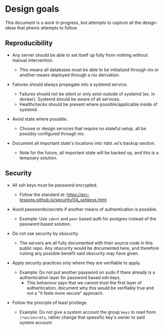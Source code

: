 # Design goals

This document is a work in progress, but attempts to capture all the design-ideas that phenix attempts to follow.

## Reproducibility

* Any server should be able to set itself up fully from nothing without manual intervention.
  * This means all databases must be able to be initialized through nix or another means deployed through a nix derivation.

* Failures should always propegate into a systemd service.
  * Failures should not be silent or only exist outside of systemd (ex. in docker). Systemd should be aware of all services.
  * Healthchecks should be present where possible/applicable inside of systemd.

* Avoid state where possible.
  * Choose or design services that require no stateful setup, all be possibly configured through nix.

* Document all important state's locations into `TODO.md`'s backup section.
  * Note for the future, all important state will be backed up, and this is a tempoary solution.

## Security

* All ssh keys must be password encrypted.
  * Follow the standard at: https://arc-lessons.github.io/security/04_sshkeys.html

* Avoid passwords/secrets if another means of authentication is possible.
  * Example: Use `ident` and `peer` based auth for postgres instead of the password based solution.

* Do not use security by obscurity.
  * The servers are all fully documented with their source code in this public repo. Any obscurity would be documented here, and therefore ruining any possible benefit said obscurity may have given.

* Apply security practices only where they are verifiable to apply.
  * Example: Do not put another password on sudo if there already is a authentication layer for password based ssh keys.
    * This behaviour says that we cannot trust the first layer of authentication, document why this would be verifiably true and not a "it feels more secure" approach.

* Follow the principle of least privilege.
  * Example: Do not give a system account the group `keys` to read from `/run/secrets`, rather change that spessific key's owner to said system account.
